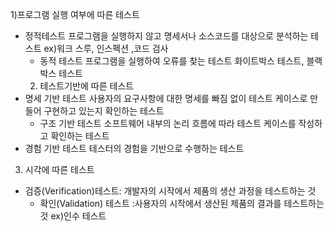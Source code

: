 1)프로그램 실행 여부에 따른 테스트
- 정적테스트
  프로그램을 실행하지 않고 명세서나 소스코드를 대상으로 분석하는 테스트
  ex)워크 스루, 인스펙션 ,코드 검사
  -  동적 테스트
   프로그램을 실행하여 오류를 찾는 테스트
   화이트박스 테스트, 블랙박스 테스트
   2) 테스트기반에 따른 테스트
 - 명세 기반 테스트
  사용자의 요구사항에 대한 명세를 빠짐 없이 테스트 케이스로 만들어 구현하고 있는지 확인하는 테스트
   - 구조 기반 테스트
    소프트웨어 내부의 논리 흐름에 따라 테스트 케이스를 작성하고 확인하는 테스트 
 -  경험 기반 테스트
  테스터의 경험을 기반으로 수행하는 테스트
  3) 시각에 따른 테스트
  - 검증(Verification)테스트: 개발자의 시작에서 제품의 생산 과정을 테스트하는 것
    - 확인(Validation) 테스트 :사용자의 시작에서 생산된 제품의 결과를 테스트하는 것
    ex)인수 테스트

